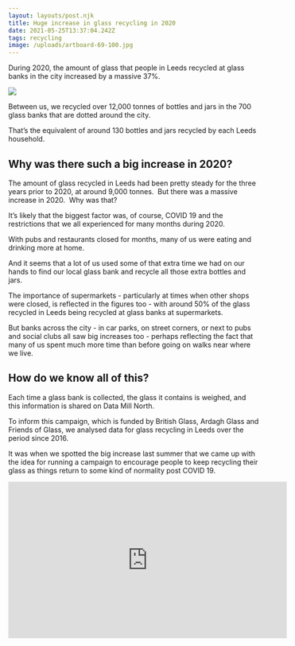 ```yaml
---
layout: layouts/post.njk
title: Huge increase in glass recycling in 2020
date: 2021-05-25T13:37:04.242Z
tags: recycling
image: /uploads/artboard-69-100.jpg
---
```

During 2020, the amount of glass that people in Leeds recycled at glass banks in the city increased by a massive 37%.

![](/uploads/16-100.jpg)

Between us, we recycled over 12,000 tonnes of bottles and jars in the 700 glass banks that are dotted around the city.

That’s the equivalent of around 130 bottles and jars recycled by each Leeds household.

## Why was there such a big increase in 2020?

The amount of glass recycled in Leeds had been pretty steady for the three years prior to 2020, at around 9,000 tonnes.  But there was a massive increase in 2020.  Why was that?

It’s likely that the biggest factor was, of course, COVID 19 and the restrictions that we all experienced for many months during 2020.

With pubs and restaurants closed for months, many of us were eating and drinking more at home.  

And it seems that a lot of us used some of that extra time we had on our hands to find our local glass bank and recycle all those extra bottles and jars.

The importance of supermarkets - particularly at times when other shops were closed, is reflected in the figures too - with around 50% of the glass recycled in Leeds being recycled at glass banks at supermarkets.

But banks across the city - in car parks, on street corners, or next to pubs and social clubs all saw big increases too - perhaps reflecting the fact that many of us spent much more time than before going on walks near where we live.

## How do we know all of this?

Each time a glass bank is collected, the glass it contains is weighed, and this information is shared on Data Mill North.  

To inform this campaign, which is funded by British Glass, Ardagh Glass and Friends of Glass, we analysed data for glass recycling in Leeds over the period since 2016.  

It was when we spotted the big increase last summer that we came up with the idea for running a campaign to encourage people to keep recycling their glass as things return to some kind of normality post COVID 19.

<iframe width="560" height="315" src="https://www.youtube.com/embed/FHQ9O3dR6hQ" title="YouTube video player" frameborder="0" allow="accelerometer; autoplay; clipboard-write; encrypted-media; gyroscope; picture-in-picture" allowfullscreen></iframe>